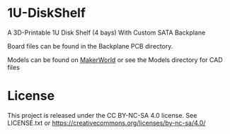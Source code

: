 # 1U-DiskShelf
A 3D-Printable 1U Disk Shelf (4 bays) With Custom SATA Backplane

Board files can be found in the Backplane PCB directory.

Models can be found on [MakerWorld](https://makerworld.com/en/models/1570200-1u-disk-shelf-19-inch-4-bay-10-inch-2-bay) or see the Models directory for CAD files

# License
This project is released under the CC BY-NC-SA 4.0 license. See LICENSE.txt or https://creativecommons.org/licenses/by-nc-sa/4.0/
